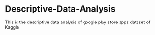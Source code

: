 # Descriptive-Data-Analysis
This is the descriptive data analysis of google play store apps dataset of Kaggle
